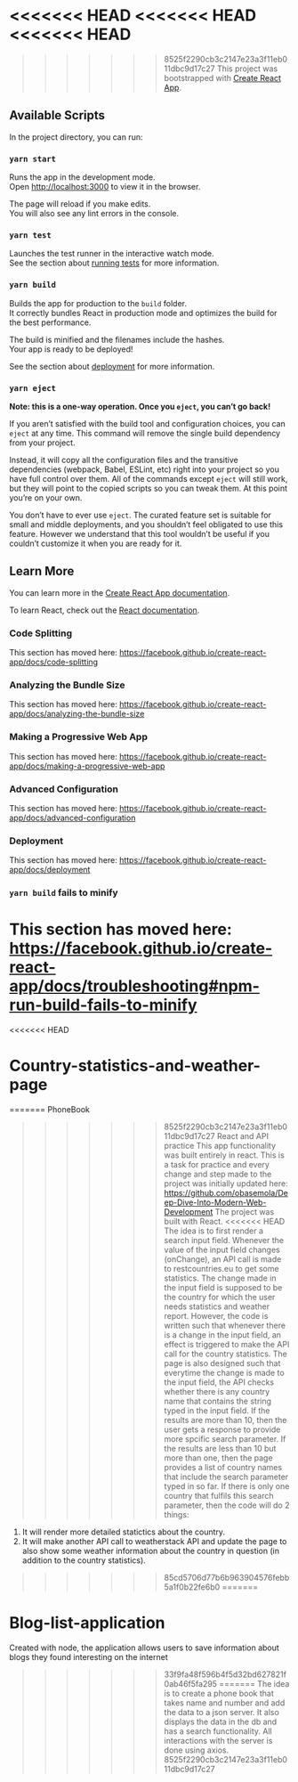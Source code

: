 <<<<<<< HEAD
<<<<<<< HEAD
<<<<<<< HEAD
=======
>>>>>>> 8525f2290cb3c2147e23a3f11eb011dbc9d17c27
This project was bootstrapped with [Create React App](https://github.com/facebook/create-react-app).

## Available Scripts

In the project directory, you can run:

### `yarn start`

Runs the app in the development mode.<br />
Open [http://localhost:3000](http://localhost:3000) to view it in the browser.

The page will reload if you make edits.<br />
You will also see any lint errors in the console.

### `yarn test`

Launches the test runner in the interactive watch mode.<br />
See the section about [running tests](https://facebook.github.io/create-react-app/docs/running-tests) for more information.

### `yarn build`

Builds the app for production to the `build` folder.<br />
It correctly bundles React in production mode and optimizes the build for the best performance.

The build is minified and the filenames include the hashes.<br />
Your app is ready to be deployed!

See the section about [deployment](https://facebook.github.io/create-react-app/docs/deployment) for more information.

### `yarn eject`

**Note: this is a one-way operation. Once you `eject`, you can’t go back!**

If you aren’t satisfied with the build tool and configuration choices, you can `eject` at any time. This command will remove the single build dependency from your project.

Instead, it will copy all the configuration files and the transitive dependencies (webpack, Babel, ESLint, etc) right into your project so you have full control over them. All of the commands except `eject` will still work, but they will point to the copied scripts so you can tweak them. At this point you’re on your own.

You don’t have to ever use `eject`. The curated feature set is suitable for small and middle deployments, and you shouldn’t feel obligated to use this feature. However we understand that this tool wouldn’t be useful if you couldn’t customize it when you are ready for it.

## Learn More

You can learn more in the [Create React App documentation](https://facebook.github.io/create-react-app/docs/getting-started).

To learn React, check out the [React documentation](https://reactjs.org/).

### Code Splitting

This section has moved here: https://facebook.github.io/create-react-app/docs/code-splitting

### Analyzing the Bundle Size

This section has moved here: https://facebook.github.io/create-react-app/docs/analyzing-the-bundle-size

### Making a Progressive Web App

This section has moved here: https://facebook.github.io/create-react-app/docs/making-a-progressive-web-app

### Advanced Configuration

This section has moved here: https://facebook.github.io/create-react-app/docs/advanced-configuration

### Deployment

This section has moved here: https://facebook.github.io/create-react-app/docs/deployment

### `yarn build` fails to minify

This section has moved here: https://facebook.github.io/create-react-app/docs/troubleshooting#npm-run-build-fails-to-minify
=======
<<<<<<< HEAD
# Country-statistics-and-weather-page
=======
PhoneBook
>>>>>>> 8525f2290cb3c2147e23a3f11eb011dbc9d17c27
React and API practice
This app functionality was built entirely in react.
This is a task for practice and every change and step made to the project was initially updated here: https://github.com/obasemola/Deep-Dive-Into-Modern-Web-Development
The project was built with React.
<<<<<<< HEAD
The idea is to first render a search input field.
Whenever the value of the input field changes (onChange), an API call is made to restcountries.eu to get some statistics.
The change made in the input field is supposed to be the country for which the user needs statistics and weather report.
However, the code is written such that whenever there is a change in the input field, an effect is triggered to make the API call for the country statistics.
The page is also designed such that everytime the change is made to the input field, the API checks whether there is any country name that contains the string typed in the input field.
If the results are more than 10, then the user gets a response to provide more spcific search parameter.
If the results are less than 10 but more than one, then the page provides a list of country names that include the search parameter typed in so far.
If there is only one country that fulfils this search parameter, then the code will do 2 things:
  1. It will render more detailed statictics about the country.
  2. It will make another API call to weatherstack API and update the page to also show some weather information about the country in question (in addition to the country statistics).
>>>>>>> 85cd5706d77b6b963904576febb5a1f0b22fe6b0
=======
# Blog-list-application
Created with node, the application allows users to save information about blogs they found interesting on the internet
>>>>>>> 33f9fa48f596b4f5d32bd627821f0ab46f5fa295
=======
The idea is to create a phone book that takes name and number and add the data to a json server.
It also displays the data in the db and has a search functionality.
All interactions with the server is done using axios.
>>>>>>> 8525f2290cb3c2147e23a3f11eb011dbc9d17c27
